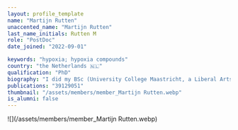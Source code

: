 ```yaml
---
layout: profile_template
name: "Martijn Rutten"
unaccented_name: "Martijn Rutten"
last_name_initials: Rutten M
role: "PostDoc"
date_joined: "2022-09-01"

keywords: "hypoxia; hypoxia compounds"
country: "the Netherlands 🇳🇱"
qualification: "PhD"
biography: "I did my BSc (University College Maastricht, a Liberal Arts and Sciences programme) and my MSc (Biomedical Sciences) at Maastricht University. During my MSc, I pursued internships in the laboratories of prof. dr. Cor Calkhoven (European Research Institute for the Biology of Ageing (ERIBA)) and prof. dr. Marianne Rots (Department of Pathology and Medical Biology) at the University Medical Center Groningen (UMCG). In September 2017, I started my PhD in the Department of Pediatrics in the UMCG under the supervision of dr. Maaike Oosterveer and prof. dr. Bart van de Sluis. In my PhD, I focused on metabolic imbalance-driven tumorigenesis in the inborn error of metabolism Glycogen Storage Disease type Ia (GSD Ia), especially focussing on understanding the role of phenotypic heterogeneity and nutrient sensors (specifically ChREBP and SIRT1). In September 2022, I started as a postdoctoral researcher in Marco Demariaâ€™s lab, where I will mainly focus on characterizing the effects of (intermittent) hypoxia and hypoxia-mimetic compounds in relation to senescence."
publications: "39129051"
thumbnail: "/assets/members/member_Martijn Rutten.webp"
is_alumni: false
---
```


 ![](/assets/members/member_Martijn Rutten.webp)

 